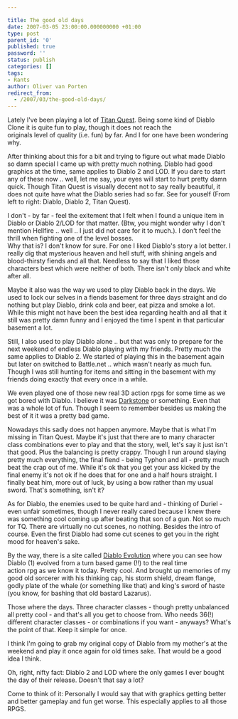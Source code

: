 ```yaml
---

title: The good old days
date: 2007-03-05 23:00:00.000000000 +01:00
type: post
parent_id: '0'
published: true
password: ''
status: publish
categories: []
tags:
- Rants
author: Oliver van Porten
redirect_from:
  - /2007/03/the-good-old-days/
---
```

Lately I've been playing a lot of [Titan Quest](http://www.ironlore.com/game.php). Being some kind of Diablo Clone it is quite fun to play, though it does not reach the  
originals level of quality (i.e. fun) by far. And I for one have been wondering why.

After thinking about this for a bit and trying to figure out what made Diablo so damn special I came up with pretty much nothing. Diablo had good graphics at the time, same applies to Diablo 2 and LOD. If you dare to start any of these now .. well, let me say, your eyes will start to hurt pretty damn quick. Though Titan Quest is visually decent not to say really beautiful, it does not quite have what the Diablo series had so far. See for youself (From left to right: Diablo, Diablo 2, Titan Quest).

I don't - by far - feel the exitement that I felt when I found a unique item in Diablo or Diablo 2/LOD for that matter. (Btw, you might wonder why I don't mention Hellfire .. well .. I just did not care for it to much.). I don't feel the thrill when fighting one of the level bosses.  
Why that is? I don't know for sure. For one I liked Diablo's story a lot better. I really dig that mysterious heaven and hell stuff, with shining angels and blood-thirsty fiends and all that. Needless to say that I liked those characters best which were neither of both. There isn't only black and white after all.

Maybe it also was the way we used to play Diablo back in the days. We used to lock our selves in a fiends basement for three days straight and do nothing but play Diablo, drink cola and beer, eat pizza and smoke a lot. While this might not have been the best idea regarding health and all that it still was pretty damn funny and I enjoyed the time I spent in that particular basement a lot.

Still, I also used to play Diablo alone .. but that was only to prepare for the next weekend of endless Diablo playing with my friends. Pretty much the same applies to Diablo 2. We started of playing this in the basement again but later on switched to Battle.net .. which wasn't nearly as much fun. Though I was still hunting for items and sitting in the basement with my friends doing exactly that every once in a while.

We even played one of those new real 3D action rpgs for some time as we got bored with Diablo. I believe it was [Darkstone](http://www.amazon.de/Electronic-Arts-Darkstone/dp/B00004TPDI) or something. Even that was a whole lot of fun. Though I seem to remember besides us making the best of it it was a pretty bad game.

Nowadays this sadly does not happen anymore. Maybe that is what I'm missing in Titan Quest. Maybe it's just that there are to many character class combinations ever to play and that the story, well, let's say it just isn't that good. Plus the balancing is pretty crappy. Though I run around slaying pretty much everything, the final fiend - being Typhon and all - pretty much beat the crap out of me. While it's ok that you get your ass kicked by the final enemy it's not ok if he does that for one and a half hours straight. I finally beat him, more out of luck, by using a bow rather than my usual sword. That's something, isn't it?

As for Diablo, the enemies used to be quite hard and - thinking of Duriel - even unfair sometimes, though I never really cared because I knew there was something cool coming up after beating that son of a gun. Not so much for TQ. There are virtually no cut scenes, no nothing. Besides the intro of course. Even the first Diablo had some cut scenes to get you in the right mood for heaven's sake.

By the way, there is a site called [Diablo Evolution](http://www.diablo-evolution.com/) where you can see how Diablo (1) evolved from a turn based game (!!) to the real time  
action rpg as we know it today. Pretty cool. And brought up memories of my good old sorcerer with his thinking cap, his storm shield, dream flange, godly plate of the whale (or something like that) and king's sword of haste (you know, for bashing that old bastard Lazarus).

Those where the days. Three character classes - though pretty unbalanced all pretty cool - and that's all you get to choose from. Who needs 36(!) different character classes - or combinations if you want - anyways? What's the point of that. Keep it simple for once.

I think I'm going to grab my original copy of Diablo from my mother's at the weekend and play it once again for old times sake. That would be a good idea I think.

Oh, right, nifty fact: Diablo 2 and LOD where the only games I ever bought the day of their release. Doesn't that say a lot?

Come to think of it: Personally I would say that with graphics getting better and better gameplay and fun get worse. This especially applies to all those RPGS.